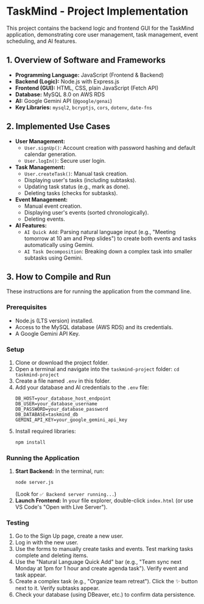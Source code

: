 # TaskMind - Project Implementation

This project contains the backend logic and frontend GUI for the TaskMind application, demonstrating core user management, task management, event scheduling, and AI features.

## 1. Overview of Software and Frameworks
* **Programming Language:** JavaScript (Frontend & Backend)
* **Backend (Logic):** Node.js with Express.js
* **Frontend (GUI):** HTML, CSS, plain JavaScript (Fetch API)
* **Database:** MySQL 8.0 on AWS RDS
* **AI:** Google Gemini API (`@google/genai`)
* **Key Libraries:** `mysql2`, `bcryptjs`, `cors`, `dotenv`, `date-fns`

## 2. Implemented Use Cases
* **User Management:**
    * `User.signUp()`: Account creation with password hashing and default calendar generation.
    * `User.logIn()`: Secure user login.
* **Task Management:**
    * `User.createTask()`: Manual task creation.
    * Displaying user's tasks (including subtasks).
    * Updating task status (e.g., mark as done).
    * Deleting tasks (checks for subtasks).
* **Event Management:**
    * Manual event creation.
    * Displaying user's events (sorted chronologically).
    * Deleting events.
* **AI Features:**
    * `AI Quick Add`: Parsing natural language input (e.g., "Meeting tomorrow at 10 am and Prep slides") to create both events and tasks automatically using Gemini.
    * `AI Task Decomposition`: Breaking down a complex task into smaller subtasks using Gemini.

## 3. How to Compile and Run
These instructions are for running the application from the command line.

### Prerequisites
* Node.js (LTS version) installed.
* Access to the MySQL database (AWS RDS) and its credentials.
* A Google Gemini API Key.

### Setup
1.  Clone or download the project folder.
2.  Open a terminal and navigate into the `taskmind-project` folder: `cd taskmind-project`
3.  Create a file named `.env` in this folder.
4.  Add your database and AI credentials to the `.env` file:
    ```
    DB_HOST=your_database_host_endpoint
    DB_USER=your_database_username
    DB_PASSWORD=your_database_password
    DB_DATABASE=taskmind_db
    GEMINI_API_KEY=your_google_gemini_api_key
    ```
5.  Install required libraries:
    ```bash
    npm install
    ```

### Running the Application
1.  **Start Backend:** In the terminal, run:
    ```bash
    node server.js
    ```
    (Look for `✅ Backend server running...`)
2.  **Launch Frontend:** In your file explorer, double-click `index.html` (or use VS Code's "Open with Live Server").

### Testing
1.  Go to the Sign Up page, create a new user.
2.  Log in with the new user.
3.  Use the forms to manually create tasks and events. Test marking tasks complete and deleting items.
4.  Use the "Natural Language Quick Add" bar (e.g., "Team sync next Monday at 1pm for 1 hour and create agenda task"). Verify event and task appear.
5.  Create a complex task (e.g., "Organize team retreat"). Click the ✨ button next to it. Verify subtasks appear.
6.  Check your database (using DBeaver, etc.) to confirm data persistence.
